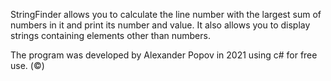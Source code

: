 StringFinder allows you to calculate the line number with the largest sum of numbers in it and print its number and value. It also allows you to display strings containing elements other than numbers.

The program was developed by Alexander Popov in 2021 using c# for free use. (©)
